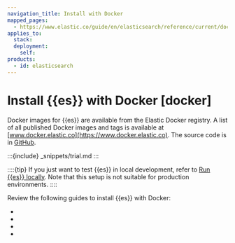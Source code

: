 ```yaml
---
navigation_title: Install with Docker
mapped_pages:
  - https://www.elastic.co/guide/en/elasticsearch/reference/current/docker.html
applies_to:
  stack:
  deployment:
    self:
products:
  - id: elasticsearch
---
```


# Install {{es}} with Docker [docker]

Docker images for {{es}} are available from the Elastic Docker registry. A list of all published Docker images and tags is available at [www.docker.elastic.co](https://www.docker.elastic.co). The source code is in [GitHub](https://github.com/elastic/elasticsearch/blob/master/distribution/docker).

:::{include} _snippets/trial.md
:::

::::{tip}
If you just want to test {{es}} in local development, refer to [Run {{es}} locally](/deploy-manage/deploy/self-managed/local-development-installation-quickstart.md). Note that this setup is not suitable for production environments.
::::

Review the following guides to install {{es}} with Docker:

* [](/deploy-manage/deploy/self-managed/install-elasticsearch-docker-basic.md)
* [](/deploy-manage/deploy/self-managed/install-elasticsearch-docker-compose.md)
* [](/deploy-manage/deploy/self-managed/install-elasticsearch-docker-prod.md)
* [](/deploy-manage/deploy/self-managed/install-elasticsearch-docker-configure.md)

